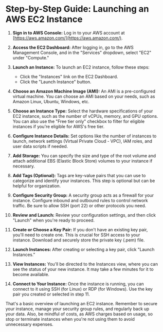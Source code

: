 # Step-by-Step Guide: Launching an AWS EC2 Instance

1. **Sign in to AWS Console:**
   Log in to your AWS account at [https://aws.amazon.com/](https://aws.amazon.com/).

2. **Access the EC2 Dashboard:**
   After logging in, go to the AWS Management Console, and in the "Services" dropdown, select "EC2" under "Compute."

3. **Launch an Instance:**
   To launch an EC2 instance, follow these steps:

   - Click the "Instances" link on the EC2 Dashboard.
   - Click the "Launch Instance" button.

4. **Choose an Amazon Machine Image (AMI):**
   An AMI is a pre-configured virtual machine. You can choose an AMI based on your needs, such as Amazon Linux, Ubuntu, Windows, etc.

5. **Choose an Instance Type:**
   Select the hardware specifications of your EC2 instance, such as the number of vCPUs, memory, and GPU options. You can also use the "Free tier only" checkbox to filter for eligible instances if you're eligible for AWS's free tier.

6. **Configure Instance Details:**
   Set options like the number of instances to launch, network settings (Virtual Private Cloud - VPC), IAM roles, and user data scripts if needed.

7. **Add Storage:**
   You can specify the size and type of the root volume and attach additional EBS (Elastic Block Store) volumes to your instance if necessary.

8. **Add Tags (Optional):**
   Tags are key-value pairs that you can use to categorize and identify your instances. This step is optional but can be helpful for organization.

9. **Configure Security Group:**
   A security group acts as a firewall for your instance. Configure inbound and outbound rules to control network traffic. Be sure to allow SSH (port 22) or other protocols you need.

10. **Review and Launch:**
    Review your configuration settings, and then click "Launch" when you're ready to proceed.

11. **Create or Choose a Key Pair:**
    If you don't have an existing key pair, you'll need to create one. This is crucial for SSH access to your instance. Download and securely store the private key (.pem) file.

12. **Launch Instances:**
    After creating or selecting a key pair, click "Launch Instances."

13. **View Instances:**
    You'll be directed to the Instances view, where you can see the status of your new instance. It may take a few minutes for it to become available.

14. **Connect to Your Instance:**
    Once the instance is running, you can connect to it using SSH (for Linux) or RDP (for Windows). Use the key pair you created or selected in step 11.

That's a basic overview of launching an EC2 instance. Remember to secure your instance, manage your security group rules, and regularly back up your data. Also, be mindful of costs, as AWS charges based on usage, so stop or terminate instances when you're not using them to avoid unnecessary expenses.
